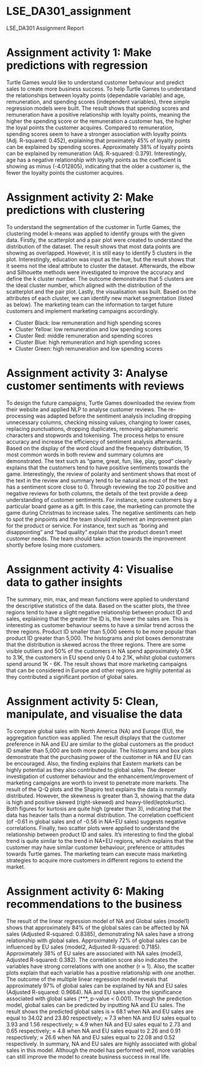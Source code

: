 # LSE_DA301_assignment

LSE_DA301 Assignment Report

# Assignment activity 1: Make predictions with regression

Turtle Games would like to understand customer behaviour and predict sales to create more business success. To help Turtle Games to understand the relationships between loyalty points (dependable variable) and age, remuneration, and spending scores (independent variables), three simple regression models were built. The result shows that spending scores and remuneration have a positive relationship with loyalty points, meaning the higher the spending score or the remuneration a customer has, the higher the loyal points the customer acquires. Compared to remuneration, spending scores seem to have a stronger association with loyalty points (Adj. R-squared: 0.452), explaining that proximately 45% of loyalty points can be explained by spending scores. Approximately 38% of loyalty points can be explained by remuneration (Adj. R-squared: 0.379). Interestingly, age has a negative relationship with loyalty points as the coefficient is showing as minus (-4.012805), indicating that the older a customer is, the fewer the loyalty points the customer acquires. 

# Assignment activity 2: Make predictions with clustering

To understand the segmentation of the customer in Turtle Games, the clustering model k-means was applied to identify groups with the given data. Firstly, the scatterplot and a pair plot were created to understand the distribution of the dataset. The result shows that most data points are showing as overlapped. However, it is still easy to identify 5 clusters in the plot. Interestingly, education was input as the hue, but the result shows that it seems not the ideal attribute to cluster the dataset. Afterwards, the elbow and Silhouette methods were investigated to improve the accuracy and define the k cluster number. The outcome demonstrates that 5 clusters are the ideal cluster number, which aligned with the distribution of the scatterplot and the pair plot. Lastly, the visualisation was built. Based on the attributes of each cluster, we can identify new market segmentation (listed as below). The marketing team can the information to target future customers and implement marketing campaigns accordingly. 
-	Cluster Black: low remuneration and high spending scores
-	Cluster Yellow: low remuneration and low spending scores
-	Cluster Red: middle remuneration and spending scores
-	Cluster Blue: high remuneration and high spending scores
-	Cluster Green: high remuneration and low spending scores

# Assignment activity 3: Analyse customer sentiments with reviews

To design the future campaigns, Turtle Games downloaded the review from their website and applied NLP to analyse customer reviews.
The re-processing was adapted before the sentiment analysis including dropping unnecessary columns, checking missing values, changing to lower cases, replacing punctuations, dropping duplicates, removing alphanumeric characters and stopwords and tokenising. The process helps to ensure accuracy and increase the efficiency of sentiment analysis afterwards. Based on the display of the word cloud and the frequency distribution, 15 most common words in both review and summary columns are demonstrated. The text such as “game, great, fun, like, play, good” clearly explains that the customers tend to have positive sentiments towards the game. Interestingly, the review of polarity and sentiment shows that most of the text in the review and summary tend to be natural as most of the text has a sentiment score close to 0. Through reviewing the top 20 positive and negative reviews for both columns, the details of the text provide a deep understanding of customer sentiments. For instance, some customers buy a particular board game as a gift. In this case, the marketing can promote the game during Christmas to increase sales. The negative sentiments can help to spot the pinpoints and the team should implement an improvement plan for the product or service. For instance, text such as “boring and disappointing” and “bad quality” explain that the product doesn’t meet customer needs. The team should take action towards the improvement shortly before losing more customers.

# Assignment activity 4: Visualise data to gather insights

The summary, min, max, and mean functions were applied to understand the descriptive statistics of the data. Based on the scatter plots, the three regions tend to have a slight negative relationship between product ID and sales, explaining that the greater the ID is, the lower the sales are. This is interesting as customer behaviour seems to have a similar trend across the three regions. Product ID smaller than 5,000 seems to be more popular than product ID greater than 5,000. The histograms and plot boxes demonstrate that the distribution is skewed across the three regions. There are some visible outliers and 50% of the customers in NA spend approximately 0.5K to 3.1K, the customers in EU spend only 0.4 to 2.1K, whilst global customers spend around 1K - 6K. The result shows that more marketing campaigns that can be considered in Europe and other regions are highly potential as they contributed a significant portion of global sales.

# Assignment activity 5: Clean, manipulate, and visualise the data

To compare global sales with North America (NA) and Europe (EU), the aggregation function was applied. The result displays that the customer preference in NA and EU are similar to the global customers as the product ID smaller than 5,000 are both more popular. The histograms and box plots demonstrate that the purchasing power of the customer in NA and EU can be encouraged. Also, the finding explains that Eastern markets can be highly potential as they also contributed to global sales. The deeper investigation of customer behaviour and the enhancement/improvement of marketing campaigns are worth to invest to penetrate more markets. The result of the Q-Q plots and the Shapiro test explains the data is normally distributed. However, the skewness is greater than 3, showing that the data is high and positive skewed (right-skewed) and heavy-tiled(leptokurtic). Both figures for kurtosis are quite high (greater than 3), indicating that the data has heavier tails than a normal distribution. The correlation coefficient (of -0.61 in global sales and of -0.56 in NA+EU sales) suggests negative correlations. Finally, two scatter plots were applied to understand the relationship between product ID and sales. It’s interesting to find the global trend is quite similar to the trend in NA+EU regions, which explains that the customer may have similar customer behaviour, preference or attitudes towards Turtle games. The marketing team can execute mass marketing strategies to acquire more customers in different regions to extend the market.

# Assignment activity 6: Making recommendations to the business

The result of the linear regression model of NA and Global sales (model1) shows that approximately 84% of the global sales can be affected by NA sales (Adjusted R-squared:  0.8385), demonstrating NA sales have a strong relationship with global sales. Approximately 72% of global sales can be influenced by EU sales (model2, Adjusted R-squared:  0.7185). Approximately 38% of EU sales are associated with NA sales (model3, Adjusted R-squared:  0.382). The correlation score also indicates the variables have strong correlations with one another (r ≈ 1). Also, the scatter plots explain that each variable has a positive relationship with one another. The outcome of the multiple linear regression model reveals that approximately 97% of global sales can be explained by NA and EU sales (Adjusted R-squared:  0.9664). NA and EU sales show the significance associated with global sales (***, p-value < 0.001). Through the prediction model, global sales can be predicted by inputting NA and EU sales. The result shows the predicted global sales is ≈ 68.1 when NA and EU sales are equal to 34.02 and 23.80 respectively; ≈ 7.3 when NA and EU sales equal to 3.93 and 1.56 respectively; ≈ 4.9 when NA and EU sales equal to 2.73 and 0.65 respectively; ≈ 4.8 when NA and EU sales equal to 2.26 and 0.91 respectively; ≈ 26.6 when NA and EU sales equal to 22.08 and 0.52 respectively. In summary, NA and EU sales are highly associated with global sales in this model. Although the model has performed well, more variables can still improve the model to create business success in real life.

